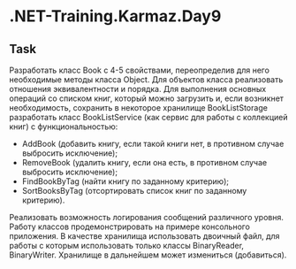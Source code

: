 # .NET-Training.Karmaz.Day9

## Task
Разработать класс Book с 4-5 свойствами, переопределив для него необходимые методы класса Object. Для объектов класса реализовать
отношения эквивалентности и порядка. Для выполнения основных операций со списком книг, который можно загрузить и, если возникнет 
необходимость, сохранить в некоторое хранилище BookListStorage разработать класс BookListService (как сервис для работы с коллекцией книг) 
с функциональностью:
* AddBook (добавить книгу, если такой книги нет, в противном случае выбросить исключение); 
* RemoveBook (удалить книгу, если она есть, в противном случае выбросить исключение); 
* FindBookByTag (найти книгу по заданному критерию); 
* SortBooksByTag (отсортировать список книг по заданному критерию). 

Реализовать возможность логирования сообщений различного уровня. Работу классов продемонстрировать на примере консольного приложения. 
В качестве хранилища использовать двоичный файл, для работы с которым использовать только классы BinaryReader, BinaryWriter.
Хранилище в дальнейшем может измениться (добавиться).
